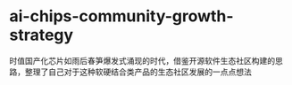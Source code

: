 # ai-chips-community-growth-strategy
时值国产化芯片如雨后春笋爆发式涌现的时代，借鉴开源软件生态社区构建的思路，整理了自己对于这种软硬结合类产品的生态社区发展的一点点想法
